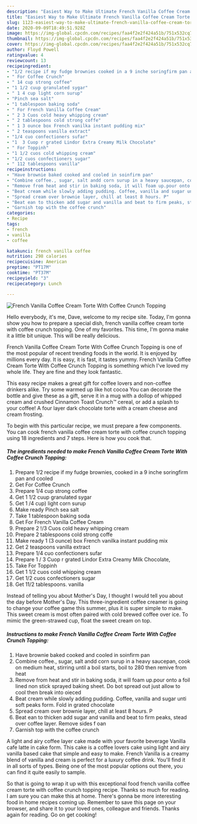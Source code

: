 ```yaml
---
description: "Easiest Way to Make Ultimate French Vanilla Coffee Cream Torte With Coffee Crunch Topping"
title: "Easiest Way to Make Ultimate French Vanilla Coffee Cream Torte With Coffee Crunch Topping"
slug: 1123-easiest-way-to-make-ultimate-french-vanilla-coffee-cream-torte-with-coffee-crunch-topping
date: 2020-09-09T18:49:51.928Z
image: https://img-global.cpcdn.com/recipes/faa4f2e2f424a51b/751x532cq70/french-vanilla-coffee-cream-torte-with-coffee-crunch-topping-recipe-main-photo.jpg
thumbnail: https://img-global.cpcdn.com/recipes/faa4f2e2f424a51b/751x532cq70/french-vanilla-coffee-cream-torte-with-coffee-crunch-topping-recipe-main-photo.jpg
cover: https://img-global.cpcdn.com/recipes/faa4f2e2f424a51b/751x532cq70/french-vanilla-coffee-cream-torte-with-coffee-crunch-topping-recipe-main-photo.jpg
author: Floyd Powell
ratingvalue: 4
reviewcount: 13
recipeingredient:
- "1/2 recipe if my fudge brownies cooked in a 9 inche soringfirm pan and cooled"
- " For Coffee Crunch"
- " 14 cup strong coffee"
- "1 1/2 cuup granulated sygar"
- " 1 4 cup light corn surup"
- "Pinch sea salt"
- "1 tablespoon baking soda"
- " For French Vanilla Coffee Cream"
- " 2 3 Cuos cold heavy whipping cream"
- " 2 tablespoons cold strong coffe"
- " 1 3 ounce box French vanilka instant pudding mix"
- " 2 teaspoons vanilla extract"
- "1/4 cuo confectioners sufar"
- "1  3 Cuop r grated Lindor Extra Creamy Milk Chocolate"
- " For Toppinh"
- "1 1/2 cuos cold whipping cream"
- "1/2 cuos confectioners sugar"
- " 112 tablespoons vanilla"
recipeinstructions:
- "Have brownie baked cooked and cooled in soinfirm pan"
- "Combine coffee., sugar, salt andd corn surup in a heavy saucepan, cook on medium heat, stirring until a boil starts, boil to 280 then remive from heat"
- "Remove from heat and stir in baking soda, it will foam up.pour onto a foil lined non stick sprayed baking sheet. Do bot spread out just allow to cool then break into oieced"
- "Beat cream while slowly adding pudding. Coffee, vanilla and sugar unti soft peaks form. Fold in grated chocolate"
- "Spread cream over brownie layer, chill at least 8 hours. P"
- "Beat ean to thicken add sugar and vanilla and beat to firm peaks, stead over coffee layer. Remove sides f oan"
- "Garnish top with the coffee crunch"
categories:
- Recipe
tags:
- french
- vanilla
- coffee

katakunci: french vanilla coffee 
nutrition: 298 calories
recipecuisine: American
preptime: "PT17M"
cooktime: "PT37M"
recipeyield: "3"
recipecategory: Lunch

---
```



![French Vanilla Coffee Cream Torte With Coffee Crunch Topping](https://img-global.cpcdn.com/recipes/faa4f2e2f424a51b/751x532cq70/french-vanilla-coffee-cream-torte-with-coffee-crunch-topping-recipe-main-photo.jpg)

Hello everybody, it's me, Dave, welcome to my recipe site. Today, I'm gonna show you how to prepare a special dish, french vanilla coffee cream torte with coffee crunch topping. One of my favorites. This time, I'm gonna make it a little bit unique. This will be really delicious.

French Vanilla Coffee Cream Torte With Coffee Crunch Topping is one of the most popular of recent trending foods in the world. It is enjoyed by millions every day. It is easy, it is fast, it tastes yummy. French Vanilla Coffee Cream Torte With Coffee Crunch Topping is something which I've loved my whole life. They are fine and they look fantastic.

This easy recipe makes a great gift for coffee lovers and non-coffee drinkers alike. Try some warmed up like hot cocoa You can decorate the bottle and give these as a gift, serve it in a mug with a dollop of whipped cream and crushed Cinnamon Toast Crunch™ cereal, or add a splash to your coffee! A four layer dark chocolate torte with a cream cheese and cream frosting.


To begin with this particular recipe, we must prepare a few components. You can cook french vanilla coffee cream torte with coffee crunch topping using 18 ingredients and 7 steps. Here is how you cook that.

<!--inarticleads1-->

##### The ingredients needed to make French Vanilla Coffee Cream Torte With Coffee Crunch Topping:

1. Prepare 1/2 recipe if my fudge brownies, cooked in a 9 inche soringfirm pan and cooled
1. Get  For Coffee Crunch
1. Prepare  1/4 cup strong coffee
1. Get 1 1/2 cuup granulated sygar
1. Get  1 /4 cup) light corn surup
1. Make ready Pinch sea salt
1. Take 1 tablespoon baking soda
1. Get  For French Vanilla Coffee Cream
1. Prepare  2 !/3 Cuos cold heavy whipping cream
1. Prepare  2 tablespoons cold strong coffe
1. Make ready  1 (3 ounce) box French vanilka instant pudding mix
1. Get  2 teaspoons vanilla extract
1. Prepare 1/4 cuo confectioners sufar
1. Prepare 1 / 3 Cuop r grated Lindor Extra Creamy Milk Chocolate,
1. Take  For Toppinh
1. Get 1 1/2 cuos cold whipping cream
1. Get 1/2 cuos confectioners sugar
1. Get  11/2 tablespoons. vanilla


Instead of telling you about Mother&#39;s Day, I thought I would tell you about the day before Mother&#39;s Day. This three-ingredient coffee creamer is going to change your coffee game this summer, plus it is super simple to make. This sweet cream is most often paired with cold brewed coffee over ice. To mimic the green-strawed cup, float the sweet cream on top. 

<!--inarticleads2-->

##### Instructions to make French Vanilla Coffee Cream Torte With Coffee Crunch Topping:

1. Have brownie baked cooked and cooled in soinfirm pan
1. Combine coffee., sugar, salt andd corn surup in a heavy saucepan, cook on medium heat, stirring until a boil starts, boil to 280 then remive from heat
1. Remove from heat and stir in baking soda, it will foam up.pour onto a foil lined non stick sprayed baking sheet. Do bot spread out just allow to cool then break into oieced
1. Beat cream while slowly adding pudding. Coffee, vanilla and sugar unti soft peaks form. Fold in grated chocolate
1. Spread cream over brownie layer, chill at least 8 hours. P
1. Beat ean to thicken add sugar and vanilla and beat to firm peaks, stead over coffee layer. Remove sides f oan
1. Garnish top with the coffee crunch


A light and airy coffee layer cake made with your favorite beverage Vanilla cafe latte in cake form. This cake is a coffee lovers cake using light and airy vanilla based cake that simple and easy to make. French Vanilla is a creamy blend of vanilla and cream is perfect for a luxury coffee drink. You&#39;ll find it in all sorts of types. Being one of the most popular options out there, you can find it quite easily to sample. 

So that is going to wrap it up with this exceptional food french vanilla coffee cream torte with coffee crunch topping recipe. Thanks so much for reading. I am sure you can make this at home. There's gonna be more interesting food in home recipes coming up. Remember to save this page on your browser, and share it to your loved ones, colleague and friends. Thanks again for reading. Go on get cooking!
